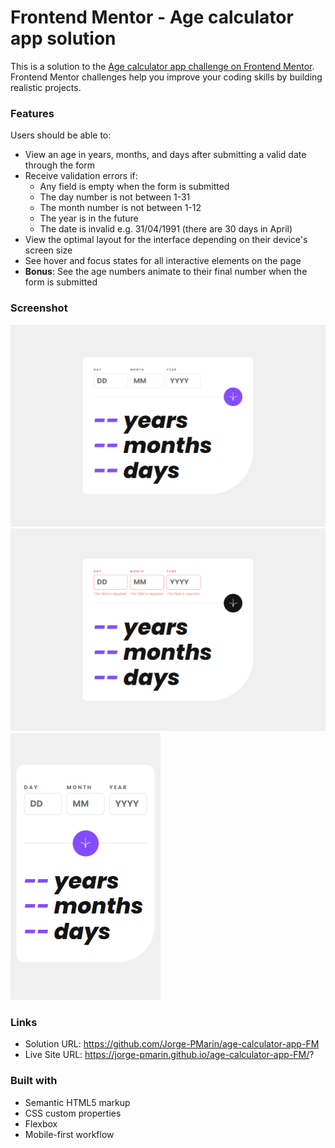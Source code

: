 # Frontend Mentor - Age calculator app solution

This is a solution to the [Age calculator app challenge on Frontend Mentor](https://www.frontendmentor.io/challenges/age-calculator-app-dF9DFFpj-Q). Frontend Mentor challenges help you improve your coding skills by building realistic projects. 


### Features

Users should be able to:

- View an age in years, months, and days after submitting a valid date through the form
- Receive validation errors if:
  - Any field is empty when the form is submitted
  - The day number is not between 1-31
  - The month number is not between 1-12
  - The year is in the future
  - The date is invalid e.g. 31/04/1991 (there are 30 days in April)
- View the optimal layout for the interface depending on their device's screen size
- See hover and focus states for all interactive elements on the page
- **Bonus**: See the age numbers animate to their final number when the form is submitted

### Screenshot

![desktop](./my-design/my-desktop-design.png)
![desktop-error](./my-design/my-desktop-design-error.png)
![mobile](./my-design/my-mobile-design.png)

### Links

- Solution URL: https://github.com/Jorge-PMarin/age-calculator-app-FM
- Live Site URL: https://jorge-pmarin.github.io/age-calculator-app-FM/?

### Built with

- Semantic HTML5 markup
- CSS custom properties
- Flexbox
- Mobile-first workflow